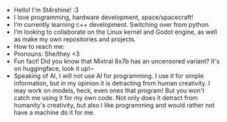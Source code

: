 - Hello! I'm St4rshine! :3
-  I love programming, hardware development, space/spacecraft!
- I’m currently learning c++ development. Switching over from python.
-  I’m looking to collaborate on the Linux kernel and Godot engine, as well as make my own repositories and projects.
-  How to reach me: 
- Pronouns: She/they <3
- Fun fact! Did you know that Mixtral 8x7b has an uncensored variant? It's on huggingface, look it up!~
- Speaking of AI, I will not use AI for programming. I use it for simple information, but in my opinion it is detracting from human creativity. I may work on models, heck, even ones that program! But you won't catch me using it for my own code. Not only does it detract from humanity's creativity, but also I like programming and would rather not have a machine do it for me.

